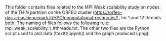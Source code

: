 This folder contains files related to the MPI Weak scalability study on nodes of the THIN partition on the ORFEO cluster (https://orfeo-doc.areasciencepark.it/HPC/computational-resources/), for 1 and 12 threads both. The naming of files follows the following rule: mpi_weak_scalability_t_#threads.txt. The other two files are the Python script used to plot data (\texttt{.ipynb]) and the graph produced (.png).
